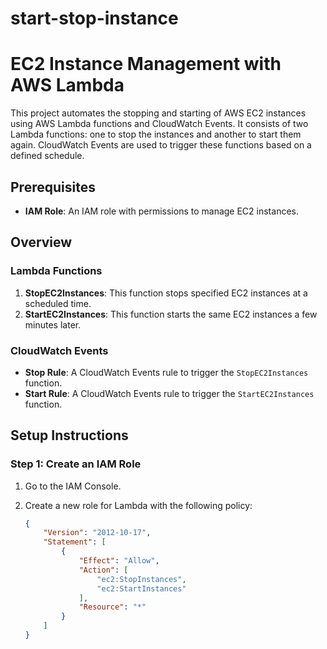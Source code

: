 # start-stop-instance

# EC2 Instance Management with AWS Lambda

This project automates the stopping and starting of AWS EC2 instances using AWS Lambda functions and CloudWatch Events. It consists of two Lambda functions: one to stop the instances and another to start them again. CloudWatch Events are used to trigger these functions based on a defined schedule.

## Prerequisites

- **IAM Role**: An IAM role with permissions to manage EC2 instances.

## Overview

### Lambda Functions

1. **StopEC2Instances**: This function stops specified EC2 instances at a scheduled time.
2. **StartEC2Instances**: This function starts the same EC2 instances a few minutes later.

### CloudWatch Events

- **Stop Rule**: A CloudWatch Events rule to trigger the `StopEC2Instances` function.
- **Start Rule**: A CloudWatch Events rule to trigger the `StartEC2Instances` function.

## Setup Instructions

### Step 1: Create an IAM Role

1. Go to the IAM Console.
2. Create a new role for Lambda with the following policy:

   ```json
   {
       "Version": "2012-10-17",
       "Statement": [
           {
               "Effect": "Allow",
               "Action": [
                   "ec2:StopInstances",
                   "ec2:StartInstances"
               ],
               "Resource": "*"
           }
       ]
   }
